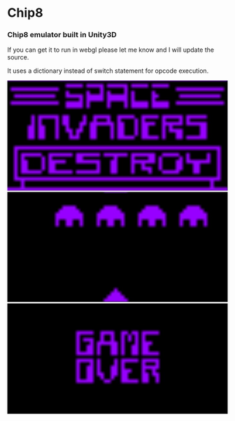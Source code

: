 # Chip8 
<H3>Chip8 emulator built in Unity3D</H3>

If you can get it to run in webgl please let me know and I will update the source.

It uses a dictionary instead of switch statement for opcode execution.

![Chip8 Unity3D Emulator](Images/Chip_8.jpg)
![Chip8 Unity3D Emulator](Images/Chip8.jpg)
![Chip8 Unity3D Emulator](Images/Chip__8.jpg)
